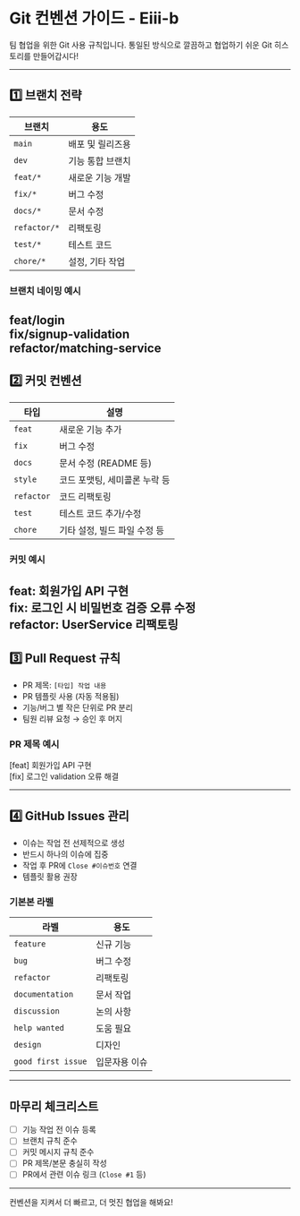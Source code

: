# Git 컨벤션 가이드 - Eiii-b

팀 협업을 위한 Git 사용 규칙입니다. 통일된 방식으로 깔끔하고 협업하기 쉬운 Git 히스토리를 만들어갑시다!

---

## 1️⃣ 브랜치 전략

| 브랜치 | 용도 |
|--------|------|
| `main` | 배포 및 릴리즈용 |
| `dev`  | 기능 통합 브랜치 |
| `feat/*` | 새로운 기능 개발 |
| `fix/*`  | 버그 수정 |
| `docs/*` | 문서 수정 |
| `refactor/*` | 리팩토링 |
| `test/*` | 테스트 코드 |
| `chore/*` | 설정, 기타 작업 |

### 브랜치 네이밍 예시
feat/login<br>
fix/signup-validation<br>
refactor/matching-service<br>
---

## 2️⃣ 커밋 컨벤션

| 타입 | 설명 |
|------|------|
| `feat` | 새로운 기능 추가 |
| `fix` | 버그 수정 |
| `docs` | 문서 수정 (README 등) |
| `style` | 코드 포맷팅, 세미콜론 누락 등 |
| `refactor` | 코드 리팩토링 |
| `test` | 테스트 코드 추가/수정 |
| `chore` | 기타 설정, 빌드 파일 수정 등 |

###  커밋 예시
feat: 회원가입 API 구현<br>
fix: 로그인 시 비밀번호 검증 오류 수정<br>
refactor: UserService 리팩토링<br>
---

## 3️⃣ Pull Request 규칙

- PR 제목: `[타입] 작업 내용`
- PR 템플릿 사용 (자동 적용됨)
- 기능/버그 별 작은 단위로 PR 분리
- 팀원 리뷰 요청 → 승인 후 머지

###  PR 제목 예시
[feat] 회원가입 API 구현<br>
[fix] 로그인 validation 오류 해결<br>

---

## 4️⃣ GitHub Issues 관리

- 이슈는 작업 전 선제적으로 생성
- 반드시 하나의 이슈에 집중
- 작업 후 PR에 `Close #이슈번호` 연결
- 템플릿 활용 권장

### 기본본 라벨
| 라벨 | 용도 |
|------|------|
| `feature` | 신규 기능 |
| `bug` | 버그 수정 |
| `refactor` | 리팩토링 |
| `documentation` | 문서 작업 |
| `discussion` | 논의 사항 |
| `help wanted` | 도움 필요 |
| `design` | 디자인 |
| `good first issue` | 입문자용 이슈 |

---

## 마무리 체크리스트

- [ ] 기능 작업 전 이슈 등록
- [ ] 브랜치 규칙 준수
- [ ] 커밋 메시지 규칙 준수
- [ ] PR 제목/본문 충실히 작성
- [ ] PR에서 관련 이슈 링크 (`Close #1` 등)

---

컨벤션을 지켜서 더 빠르고, 더 멋진 협업을 해봐요!
